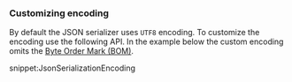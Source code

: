 ### Customizing encoding

By default the JSON serializer uses `UTF8` encoding. To customize the encoding use the following API. In the example below the custom encoding omits the [Byte Order Mark (BOM)](https://en.wikipedia.org/wiki/Byte_order_mark).

snippet:JsonSerializationEncoding 
